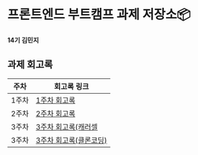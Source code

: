 # 프론트엔드 부트캠프 과제 저장소📦
**14기 김민지**

## 과제 회고록

|주차|회고록 링크|
|---|---|
|1주차|[1주차 회고록](./md/week1.md)|
|2주차|[2주차 회고록](./md/week2.md)|
|3주차|[3주차 회고록(캐러셀](./md/week3(carousel).md)|
|3주차|[3주차 회고록(클론코딩)](./md/week3(clone-coding).md)|
